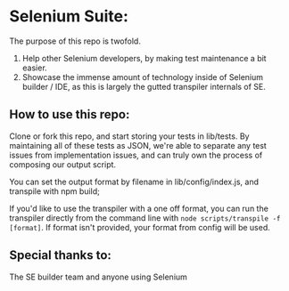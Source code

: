 # Selenium Suite:

The purpose of this repo is twofold.

1. Help other Selenium developers, by making test maintenance a bit easier.
2. Showcase the immense amount of technology inside of Selenium builder / IDE, as this is largely the gutted transpiler internals of SE.

## How to use this repo:

Clone or fork this repo, and start storing your tests in lib/tests.
By maintaining all of these tests as JSON, we're able to separate any test issues from implementation issues, and can truly own the process of composing our output script.

You can set the output format by filename in lib/config/index.js, and transpile with npm build;

If you'd like to use the transpiler with a one off format, you can run the transpiler directly from the command line with `node scripts/transpile -f [format]`. If format isn't provided, your format from config will be used.

## Special thanks to:

The SE builder team and anyone using Selenium
